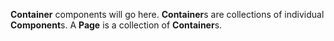 **Container** components will go here. **Container**s are collections of individual **Component**s. A **Page** is a collection of **Container**s.

